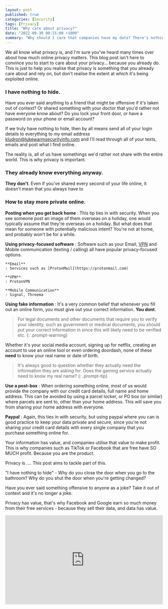 ```yaml
---
layout: post
published: true
categories: [Security]
tags: [Privacy]
title: "Why care about privacy?"
date: "2022-09-30 08:15:00 +1000"
summary: "Why should I care that companies have my data? There's nothing special about me. They probably already known everything anyway."
---
```


We all know what privacy is, and I'm sure you've heard many times over about how much online privacy
matters. This blog post isn't here to convince you to start to care about your privacy... because you 
already do. This is just to help you realise that privacy is something that you already care about and
rely on, but don't realise the extent at which it's being exploited online.

### I have nothing to hide.

Have you ever said anything to a friend that might be offensive if it's taken out of context? Or shared
something with your doctor that you'd rather not have everyone know about? Do you lock your front door,
or have a password on your phone or email account?

If we truly have nothing to hide, then by all means send all of your login details to everything to
my email address [kludron@lukewarmsecurityinfo.com](mailto:kludron@lukewarmsecurityinfo.com) and I'll
read through all of your texts, emails and post what I find online.

The reality is, all of us have somethings we'd rather not share with the entire world. This is why privacy
is important.

### They already know everything anyway.

**They don't**. Even if you've shared every second of your life online, it doesn't mean that you always
have to 


### How to stay more private online.

**Posting when you get back home**
: This tip ties in with security. When you see someone post an image of them overseas on a holiday, one 
would typically assume that they're overseas on a holiday. But what does that mean for someone with 
potentially malicious intent? You're not at home, and probably won't be for a while.

**Using privacy-focused software**
: Software such as your Email, [VPN](/posts/how-vpns-work) and Mobile
communication (texting / calling) all have popular privacy-focused options.

    **Email**
    : Services such as [ProtonMail](https://protonmail.com) 

    **VPN**
    : ProtonVPN

    **Mobile Communication**
    : Signal, Threema

**Using fake information**
: It's a very common belief that whenever you fill out an online form,
you must give out your correct information. **You dont**.

> For legal documents and other documents that require you to verify your identity, such as government or medical documents, you should put your
correct information in since this will likely need to be verified etc.
{: .prompt-warning}

Whether it's your social media account, signing up for netflix, creating an account to use an online tool or even ordering doordash, none of these **need** to know your real name or date of birth.

> It's always good to question whether they actually need the information
they are asking for. Does the gaming service actually need to know my real
name? 
{: .prompt-tip}

**Use a post-box**
: When ordering something online, most of us would provide the company
with our credit card details, full name and home address. This can be
avoided by using a parcel locker, or PO box (or similar) where parcels
are sent to, other than your home address. This will save you from
sharing your home address with everyone.

**Paypal**
: Again, this ties in with security, but using paypal where you can is
good practice to keep your data private and secure, since you're not
sharing your credit card details with every single company that you
purchase something online for.

Your information has value, and companies utilise that value to make profit. This is why
companies such as TikTok or Facebook that are free have SO MUCH profit. Because you are the product.


Privacy is .... This post aims to tackle part of this.

"I have nothing to hide" - Why do you close the door when you go to the bathroom? Why do you shut the door when you're getting
changed?

Have you ever said something offensive to anyone as a joke? Take it out of context and it's no longer a joke.

Privacy has value, that's why Facebook and Google earn so much money from their free services - because they sell
their data, and data has value.

<div style="max-width:854px"><div style="position:relative;height:0;padding-bottom:56.25%"><iframe src="https://embed.ted.com/talks/lang/en/glenn_greenwald_why_privacy_matters" width="854" height="480" style="position:absolute;left:0;top:0;width:100%;height:100%" frameborder="0" scrolling="no" allowfullscreen></iframe></div></div>